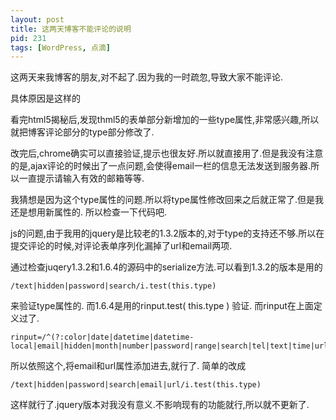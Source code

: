 ```yaml
---
layout: post
title: 这两天博客不能评论的说明
pid: 231
tags: [WordPress, 点滴]
---
```

这两天来我博客的朋友,对不起了.因为我的一时疏忽,导致大家不能评论.

具体原因是这样的

看完html5揭秘后,发现thml5的表单部分新增加的一些type属性,非常感兴趣,所以就把博客评论部分的type部分修改了.

改完后,chrome确实可以直接验证,提示也很友好.所以就直接用了.但是我没有注意的是,ajax评论的时候出了一点问题,会使得email一栏的信息无法发送到服务器.所以一直提示请输入有效的邮箱等等.

我猜想是因为这个type属性的问题.所以将type属性修改回来之后就正常了.但是我还是想用新属性的.
所以检查一下代码吧.

js的问题,由于我用的jquery是比较老的1.3.2版本的,对于type的支持还不够.所以在提交评论的时候,对评论表单序列化漏掉了url和email两项.

通过检查juqery1.3.2和1.6.4的源码中的serialize方法.可以看到1.3.2的版本是用的

    /text|hidden|password|search/i.test(this.type)

来验证type属性的.
而1.6.4是用的rinput.test( this.type ) 验证.
而rinput在上面定义过了.

    rinput=/^(?:color|date|datetime|datetime-local|email|hidden|month|number|password|range|search|tel|text|time|url|week)$/i,

所以依照这个,将email和url属性添加进去,就行了.
简单的改成

    /text|hidden|password|search|email|url/i.test(this.type)

这样就行了.jquery版本对我没有意义.不影响现有的功能就行,所以就不更新了.
